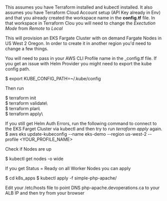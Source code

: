 This assumes you have Terraform installed and kubectl installed. It also assumes you have Terraform Cloud Account setup (API Key already in Env) and that you already created the workspace name in the __config.tf__ file. In that workspace in Terraform Clou you will need to change the _Exectution Mode_ from _Remote_ to _Local_

This will provision an EKS Fargate Cluster with on demand Fargate Nodes in  US West 2 Oregon. In order to create it in another region you'd need to change a few things.

You will need to pass in your AWS CLI Profile name in the  _config.tf file. If you get an issue with Helm Provider you might need to export the kube config path. 

$ export KUBE_CONFIG_PATH=~/.kube/config

Then run 

$ terraform init\
$ terraform validate\  
$ terraform plan\   
$ terraform apply\  

If you still get Helm Auth Errors, run the following command to connect to the EKS Farget Cluster via kubectl and then try to run _terraform apply_ again.
$ aws eks update-kubeconfig --name eks-demo --region us-west-2 --profile <YOUR_PROFILE_NAME>

Check if Nodes are up

$ kubectl get nodes -o wide

If you get Status = Ready on all Worker Nodes you can apply 

$ cd k8s_apps
$ kubectl apply -f simple-php-apache/

Edit your /etc/hosts file to point DNS php-apache.devoperations.ca to your ALB IP and then try from your browser
